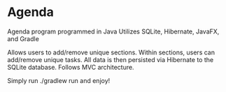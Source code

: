 # Agenda
Agenda program programmed in Java
Utilizes SQLite, Hibernate, JavaFX, and Gradle

Allows users to add/remove unique sections. Within sections, users can add/remove unique tasks. All data is then persisted via Hibernate to the SQLite database. Follows MVC architecture.

Simply run ./gradlew run and enjoy!
